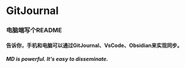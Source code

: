 # GitJournal

### 电脑端写个README
#### 告诉你，手机和电脑可以通过GitJournal、VsCode、Obsidian来实现同步。
##### MD is powerful. It's easy to disseminate.
